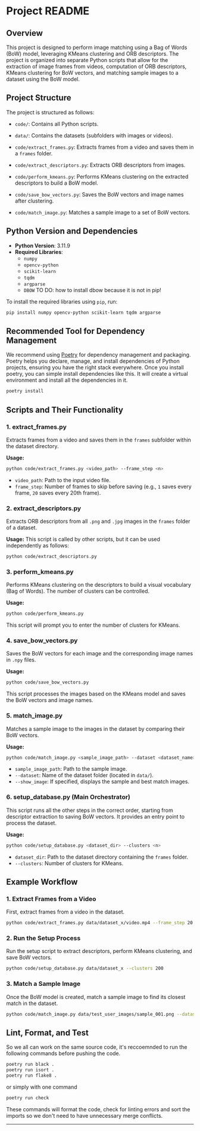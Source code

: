 
# Project README

## Overview

This project is designed to perform image matching using a Bag of Words (BoW) model, leveraging KMeans clustering and ORB descriptors. The project is organized into separate Python scripts that allow for the extraction of image frames from videos, computation of ORB descriptors, KMeans clustering for BoW vectors, and matching sample images to a dataset using the BoW model.

## Project Structure

The project is structured as follows:

- `code/`: Contains all Python scripts.
- `data/`: Contains the datasets (subfolders with images or videos).

- `code/extract_frames.py`: Extracts frames from a video and saves them in a `frames` folder.
- `code/extract_descriptors.py`: Extracts ORB descriptors from images.
- `code/perform_kmeans.py`: Performs KMeans clustering on the extracted descriptors to build a BoW model.
- `code/save_bow_vectors.py`: Saves the BoW vectors and image names after clustering.
- `code/match_image.py`: Matches a sample image to a set of BoW vectors.

## Python Version and Dependencies

- **Python Version**: 3.11.9
- **Required Libraries**:
  - `numpy`
  - `opencv-python`
  - `scikit-learn`
  - `tqdm`
  - `argparse`
  - `DBOW`
  TO DO: how to install dbow because it is not in pip!


To install the required libraries using `pip`, run:
```bash
pip install numpy opencv-python scikit-learn tqdm argparse
```

## Recommended Tool for Dependency Management

We recommend using [Poetry](https://python-poetry.org/) for dependency management and packaging. Poetry helps you declare, manage, and install dependencies of Python projects, ensuring you have the right stack everywhere.
Once you install poetry, you can simple install dependencies like this. It will create a virtual environment and install all the dependencies in it.
```bash
poetry install
```

## Scripts and Their Functionality

### 1. **extract_frames.py**
Extracts frames from a video and saves them in the `frames` subfolder within the dataset directory.

**Usage:**
```bash
python code/extract_frames.py <video_path> --frame_step <n>
```
- `video_path`: Path to the input video file.
- `frame_step`: Number of frames to skip before saving (e.g., `1` saves every frame, `20` saves every 20th frame).

### 2. **extract_descriptors.py**
Extracts ORB descriptors from all `.png` and `.jpg` images in the `frames` folder of a dataset.

**Usage:**
This script is called by other scripts, but it can be used independently as follows:
```bash
python code/extract_descriptors.py
```

### 3. **perform_kmeans.py**
Performs KMeans clustering on the descriptors to build a visual vocabulary (Bag of Words). The number of clusters can be controlled.

**Usage:**
```bash
python code/perform_kmeans.py
```

This script will prompt you to enter the number of clusters for KMeans.

### 4. **save_bow_vectors.py**
Saves the BoW vectors for each image and the corresponding image names in `.npy` files.

**Usage:**
```bash
python code/save_bow_vectors.py
```
This script processes the images based on the KMeans model and saves the BoW vectors and image names.

### 5. **match_image.py**
Matches a sample image to the images in the dataset by comparing their BoW vectors.

**Usage:**
```bash
python code/match_image.py <sample_image_path> --dataset <dataset_name> --show_image
```
- `sample_image_path`: Path to the sample image.
- `--dataset`: Name of the dataset folder (located in `data/`).
- `--show_image`: If specified, displays the sample and best match images.

### 6. **setup_database.py** (Main Orchestrator)
This script runs all the other steps in the correct order, starting from descriptor extraction to saving BoW vectors. It provides an entry point to process the dataset.

**Usage:**
```bash
python code/setup_database.py <dataset_dir> --clusters <n>
```
- `dataset_dir`: Path to the dataset directory containing the `frames` folder.
- `--clusters`: Number of clusters for KMeans.

## Example Workflow

### 1. Extract Frames from a Video
First, extract frames from a video in the dataset.
```bash
python code/extract_frames.py data/dataset_x/video.mp4 --frame_step 20
```

### 2. Run the Setup Process
Run the setup script to extract descriptors, perform KMeans clustering, and save BoW vectors.
```bash
python code/setup_database.py data/dataset_x --clusters 200
```

### 3. Match a Sample Image
Once the BoW model is created, match a sample image to find its closest match in the dataset.
```bash
python code/match_image.py data/test_user_images/sample_001.png --dataset dataset_x --show_image
```

## Lint, Format, and Test
So we all can work on the same source code, it's reccoemnded to run the following commands before pushing the code.
```bash
poetry run black .
poetry run isort .
poetry run flake8 .
```
or simply with one command
```bash
poetry run check
```
These commands will format the code, check for linting errors and sort the imports so we don't need to have unnecessary merge conflicts.

---
